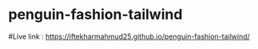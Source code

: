 # penguin-fashion-tailwind
#Live link : https://iftekharmahmud25.github.io/penguin-fashion-tailwind/

